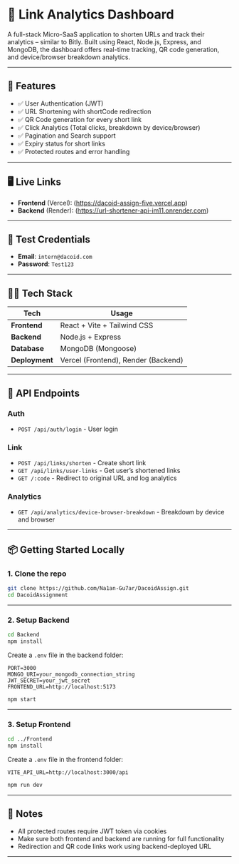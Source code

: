 
# 🔗 Link Analytics Dashboard

A full-stack Micro-SaaS application to shorten URLs and track their analytics – similar to Bitly. Built using React, Node.js, Express, and MongoDB, the dashboard offers real-time tracking, QR code generation, and device/browser breakdown analytics.

---

## 🚀 Features

- ✅ User Authentication (JWT)
- ✅ URL Shortening with shortCode redirection
- ✅ QR Code generation for every short link
- ✅ Click Analytics (Total clicks, breakdown by device/browser)
- ✅ Pagination and Search support
- ✅ Expiry status for short links
- ✅ Protected routes and error handling

---

## 🖥️ Live Links

- **Frontend** (Vercel): (https://dacoid-assign-five.vercel.app)  
- **Backend** (Render): (https://url-shortener-api-im11.onrender.com)

---

## 🔐 Test Credentials

- **Email**: `intern@dacoid.com`  
- **Password**: `Test123`

---

## 🧑‍💻 Tech Stack

| Tech      | Usage          |
|-----------|----------------|
| **Frontend** | React + Vite + Tailwind CSS |
| **Backend** | Node.js + Express |
| **Database** | MongoDB (Mongoose) |
| **Deployment** | Vercel (Frontend), Render (Backend) |

---

## 🧪 API Endpoints

### Auth
- `POST /api/auth/login` - User login   

### Link
- `POST /api/links/shorten` - Create short link  
- `GET /api/links/user-links` - Get user’s shortened links  
- `GET /:code` - Redirect to original URL and log analytics  

### Analytics
- `GET /api/analytics/device-browser-breakdown` - Breakdown by device and browser

---

## 📦 Getting Started Locally

### 1. Clone the repo

```bash
git clone https://github.com/Na1an-Gu7ar/DacoidAssign.git
cd DacoidAssignment
```

---

### 2. Setup Backend

```bash
cd Backend
npm install
```

Create a `.env` file in the backend folder:

```env
PORT=3000
MONGO_URI=your_mongodb_connection_string
JWT_SECRET=your_jwt_secret
FRONTEND_URL=http://localhost:5173
```

```bash
npm start
```

---

### 3. Setup Frontend

```bash
cd ../Frontend
npm install
```

Create a `.env` file in the frontend folder:

```env
VITE_API_URL=http://localhost:3000/api
```

```bash
npm run dev
```

---

## 📌 Notes

- All protected routes require JWT token via cookies
- Make sure both frontend and backend are running for full functionality
- Redirection and QR code links work using backend-deployed URL

---
